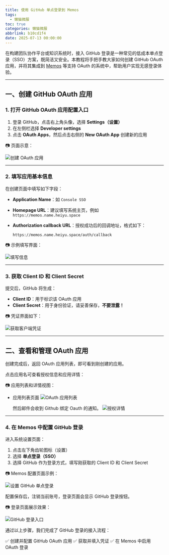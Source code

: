 ```yaml
---
title: 使用 GitHub 单点登录到 Memos
tags:
  - 懒猫微服
toc: true
categories: 懒猫微服
abbrlink: b10cd1f4
date: 2025-07-13 00:00:00
---
```


在构建团队协作平台或知识系统时，接入 GitHub 登录是一种常见的低成本单点登录（SSO）方案，既简洁又安全。本教程将手把手教大家如何创建 GitHub OAuth 应用，并将其集成到 [Memos](https://github.com/usememos/memos) 等支持 OAuth 的系统中，帮助用户实现无感登录体验。

---

## 一、创建 GitHub OAuth 应用

### 1. 打开 GitHub OAuth 应用配置入口

1. 登录 GitHub，点击右上角头像，选择 **Settings（设置）**
2. 在左侧栏选择 **Developer settings**
3. 点击 **OAuth Apps**，然后点击右侧的 **New OAuth App** 创建新的应用

📷 页面示意：

<!-- more -->

![创建 OAuth 应用](https://raw.githubusercontent.com/cloudsmithy/picgo-imh/master/640-20250713224449968-20250713225034801.png)

---

### 2. 填写应用基本信息

在创建页面中填写如下字段：

- **Application Name**：如 `Console SSO`

- **Homepage URL**：建议填写系统主页，例如 `https://memos.name.heiyu.space`

- **Authorization callback URL**：授权成功后的回调地址，格式如下：

  ```
  https://memos.name.heiyu.space/auth/callback
  ```

📷 示例填写界面：

![填写信息](https://raw.githubusercontent.com/cloudsmithy/picgo-imh/master/image-20250713224139574.png)

---

### 3. 获取 Client ID 和 Client Secret

提交后，GitHub 将生成：

- **Client ID**：用于标识该 OAuth 应用
- **Client Secret**：用于身份验证，请妥善保存，**不要泄露！**

📷 凭证界面如下：

![获取客户端凭证](https://raw.githubusercontent.com/cloudsmithy/picgo-imh/master/640)

---

## 二、查看和管理 OAuth 应用

创建完成后，返回 OAuth 应用列表，即可看到刚创建的应用。

点击应用名可查看授权信息和应用详情：

📷 应用列表和详情视图：

- 应用列表页面
  ![OAuth 应用列表](https://raw.githubusercontent.com/cloudsmithy/picgo-imh/master/640-20250713224027323-20250713224450558-20250713225035672)

  然后邮件会收到 Github 绑定 Oauth 的通知。
  ![授权详情](https://raw.githubusercontent.com/cloudsmithy/picgo-imh/master/bb21e51f43bf5eedd8b6c44ef27e3fd9-20250713225035879.png)

---

### 4. 在 Memos 中配置 GitHub 登录

进入系统设置页面：

1. 点击左下角齿轮图标（设置）
2. 选择 **单点登录（SSO）**
3. 选择 GitHub 作为登录方式，填写刚获取的 Client ID 和 Client Secret

📷 Memos 配置页面示例：

![设置 GitHub 单点登录](https://raw.githubusercontent.com/cloudsmithy/picgo-imh/master/image-20250713224629619.png)

配置保存后，注销当前账号，登录页面会显示 GitHub 登录按钮。

📷 登录页面展示效果：

![GitHub 登录入口](https://raw.githubusercontent.com/cloudsmithy/picgo-imh/master/26dac7e6f9531a83010a5cc44e95c71f-20250713225036385.png)

通过以上步骤，我们完成了 GitHub 登录的接入流程：

✅ 创建并配置 GitHub OAuth 应用
✅ 获取并填入凭证
✅ 在 Memos 中启用 OAuth 登录
